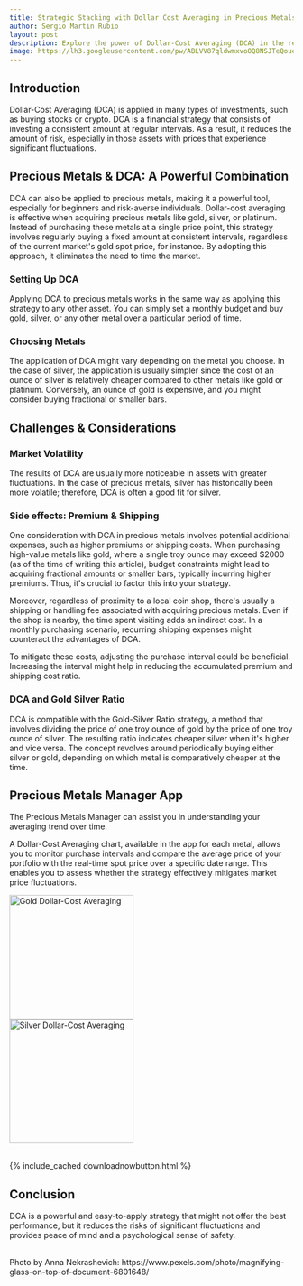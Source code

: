 ```yaml
---
title: Strategic Stacking with Dollar Cost Averaging in Precious Metals
author: Sergio Martin Rubio
layout: post
description: Explore the power of Dollar-Cost Averaging (DCA) in the realm of precious metals. From understanding the strategy to its application in gold, silver, or platinum, learn how DCA becomes a vital tool, especially for beginners and risk-conscious investors. Uncover the nuances of setting up DCA, choosing metals wisely, and navigating market volatility.
image: https://lh3.googleusercontent.com/pw/ABLVV87qldwmxvoOQ8NSJTeQouevQHwHzwl3MijwgxRdWwnfdauqDxk_D9p3FF1Mt6nS3iuiCn4g79O-SItgJSCncniKDgFMbm9LgX45g2IdtNtGUBCQeukC5_JrACx6ptOEAxEaO1C7JnfmK59eqAca-MsP=w1920-h1280-s-no?authuser=0
---
```


## Introduction

Dollar-Cost Averaging (DCA) is applied in many types of investments, such as buying stocks or crypto. DCA is a financial strategy that consists of investing a consistent amount at regular intervals. As a result, it reduces the amount of risk, especially in those assets with prices that experience significant fluctuations.

## Precious Metals & DCA: A Powerful Combination

DCA can also be applied to precious metals, making it a powerful tool, especially for beginners and risk-averse individuals. Dollar-cost averaging is effective when acquiring precious metals like gold, silver, or platinum. Instead of purchasing these metals at a single price point, this strategy involves regularly buying a fixed amount at consistent intervals, regardless of the current market's gold spot price, for instance. By adopting this approach, it eliminates the need to time the market.

### Setting Up DCA

Applying DCA to precious metals works in the same way as applying this strategy to any other asset. You can simply set a monthly budget and buy gold, silver, or any other metal over a particular period of time.

### Choosing Metals

The application of DCA might vary depending on the metal you choose. In the case of silver, the application is usually simpler since the cost of an ounce of silver is relatively cheaper compared to other metals like gold or platinum. Conversely, an ounce of gold is expensive, and you might consider buying fractional or smaller bars.

## Challenges & Considerations

### Market Volatility

The results of DCA are usually more noticeable in assets with greater fluctuations. In the case of precious metals, silver has historically been more volatile; therefore, DCA is often a good fit for silver.

### Side effects: Premium & Shipping

One consideration with DCA in precious metals involves potential additional expenses, such as higher premiums or shipping costs. When purchasing high-value metals like gold, where a single troy ounce may exceed $2000 (as of the time of writing this article), budget constraints might lead to acquiring fractional amounts or smaller bars, typically incurring higher premiums. Thus, it's crucial to factor this into your strategy.

Moreover, regardless of proximity to a local coin shop, there's usually a shipping or handling fee associated with acquiring precious metals. Even if the shop is nearby, the time spent visiting adds an indirect cost. In a monthly purchasing scenario, recurring shipping expenses might counteract the advantages of DCA.

To mitigate these costs, adjusting the purchase interval could be beneficial. Increasing the interval might help in reducing the accumulated premium and shipping cost ratio.

### DCA and Gold Silver Ratio

DCA is compatible with the Gold-Silver Ratio strategy, a method that involves dividing the price of one troy ounce of gold by the price of one troy ounce of silver. The resulting ratio indicates cheaper silver when it's higher and vice versa. The concept revolves around periodically buying either silver or gold, depending on which metal is comparatively cheaper at the time.

## Precious Metals Manager App

The Precious Metals Manager can assist you in understanding your averaging trend over time.



<div class="row">
    <div class="col-md-4">
        <p>A Dollar-Cost Averaging chart, available in the app for each metal, allows you to monitor purchase intervals and compare the average price of your portfolio with the real-time spot price over a specific date range. This enables you to assess whether the strategy effectively mitigates market price fluctuations.</p>
    </div>
    <div class="col-md-4 mb-5">
        <img class="rounded" width="220" src="https://lh3.googleusercontent.com/pw/ABLVV84XrKoW4X0cFyuYx9a4my0WWZNBnsqXl730fCTKQ1fFW3oKn6JlsNGbNF-Yh0naRzzgl40L0OgdXxWjYQNzu5OyR2Xq_IjxHr3GswtvuCdxBwtvTOh5hEfXrZ9yri2WIiHaogcdg0YoBECC-bWtHQIp=w922-h2000-s-no?authuser=0" alt="Gold Dollar-Cost Averaging" />
    </div>
    <div class="col-md-4">
        <img class="rounded" width="220" src="https://lh3.googleusercontent.com/pw/ABLVV87sEv-bVh1ctKDM3nXkUcdpymlLjVBpbIyRu6_zLB0EZHoNNjfCW81EFHnYmZSs5_elR5UlUrhqQnWIZWXsQz1qIAJIj6vPQO-ibn56ocGFT6EuUpNZB5aOg_tkYqINZTfirhnEewKx0kjieUwG_at6=w922-h2000-s-no?authuser=0" alt="Silver Dollar-Cost Averaging" />
    </div>
</div>
<br>

{% include_cached downloadnowbutton.html %}

## Conclusion

DCA is a powerful and easy-to-apply strategy that might not offer the best performance, but it reduces the risks of significant fluctuations and provides peace of mind and a psychological sense of safety.

<br>
Photo by Anna Nekrashevich: https://www.pexels.com/photo/magnifying-glass-on-top-of-document-6801648/